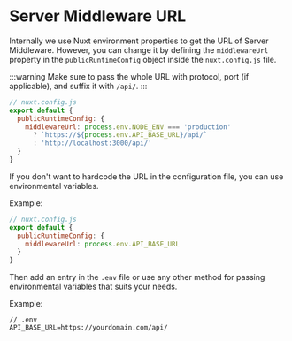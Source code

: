 # Server Middleware URL

Internally we use Nuxt environment properties to get the URL of Server Middleware. However, you can change it by defining the `middlewareUrl` property in the `publicRuntimeConfig` object inside the `nuxt.config.js` file.

:::warning
Make sure to pass the whole URL with protocol, port (if applicable), and suffix it with `/api/`.
:::

```javascript
// nuxt.config.js
export default {
  publicRuntimeConfig: {
    middlewareUrl: process.env.NODE_ENV === 'production'
      ? `https://${process.env.API_BASE_URL}/api/`
      : 'http://localhost:3000/api/'
  }
}
```

If you don't want to hardcode the URL in the configuration file, you can use environmental variables.

Example:

```javascript
// nuxt.config.js
export default {
  publicRuntimeConfig: {
    middlewareUrl: process.env.API_BASE_URL
  }
}
```

Then add an entry in the `.env` file or use any other method for passing environmental variables that suits your needs.

Example:

```text
// .env
API_BASE_URL=https://yourdomain.com/api/
```
